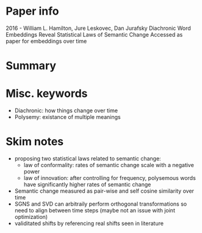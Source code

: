 # Paper info
2016 - William L. Hamilton, Jure Leskovec, Dan Jurafsky
Diachronic Word Embeddings Reveal Statistical Laws of Semantic Change
Accessed as paper for embeddings over time

# Summary

# Misc. keywords
- Diachronic: how things change over time
- Polysemy: existance of multiple meanings

# Skim notes
- proposing two statistical laws related to semantic change:
    - law of conformality: rates of semantic change scale with a negative power
    - law of innovation: after controlling for frequency, polysemous words have 
	significantly higher rates of semantic change
- Semantic change measured as pair-wise and self cosine similarity over time
- SGNS and SVD can arbitraily perform orthogonal transformations so need to align
    between time steps (maybe not an issue with joint optimization)
- validitated shifts by referencing real shifts seen in literature
